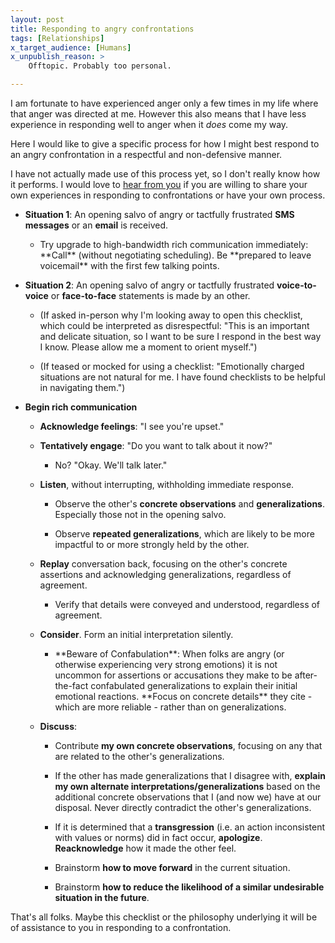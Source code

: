 ```yaml
---
layout: post
title: Responding to angry confrontations
tags: [Relationships]
x_target_audience: [Humans]
x_unpublish_reason: >
    Offtopic. Probably too personal.

---
```


I am fortunate to have experienced anger only a few times in my life where that anger was directed at me. However this also means that I have less experience in responding well to anger when it *does* come my way.

Here I would like to give a specific process for how I might best respond to an angry confrontation in a respectful and non-defensive manner.

I have not actually made use of this process yet, so I don't really know how it performs. I would love to [hear from you] if you are willing to share your own experiences in responding to confrontations or have your own process.

[hear from you]: /contact

* **Situation 1**: An opening salvo of angry or tactfully frustrated **SMS messages** or an **email** is received.

    * <p>Try upgrade to high-bandwidth rich communication immediately: **Call** (without negotiating scheduling). Be **prepared to leave voicemail** with the first few talking points.</p>

* **Situation 2**: An opening salvo of angry or tactfully frustrated **voice-to-voice** or **face-to-face** statements is made by an other.

    * (If asked in-person why I'm looking away to open this checklist, which could be interpreted as disrespectful: "This is an important and delicate situation, so I want to be sure I respond in the best way I know. Please allow me a moment to orient myself.")

    * (If teased or mocked for using a checklist: "Emotionally charged situations are not natural for me. I have found checklists to be helpful in navigating them.")

* **Begin rich communication**

    * **Acknowledge feelings**: "I see you're upset."

    * **Tentatively engage**: "Do you want to talk about it now?"

        * <p>No? "Okay. We'll talk later."</p>
    
    * **Listen**, without interrupting, withholding immediate response.

        * Observe the other's **concrete observations** and **generalizations**. Especially those not in the opening salvo.

        * Observe **repeated generalizations**, which are likely to be more impactful to or more strongly held by the other.
    
    * **Replay** conversation back, focusing on the other's concrete assertions and acknowledging generalizations, regardless of agreement.

        * <p>Verify that details were conveyed and understood, regardless of agreement.</p>

    * **Consider**. Form an initial interpretation silently.

        * <p>**Beware of Confabulation**: When folks are angry (or otherwise experiencing very strong emotions) it is not uncommon for assertions or accusations they make to be after-the-fact confabulated generalizations to explain their initial emotional reactions. **Focus on concrete details** they cite - which are more reliable - rather than on generalizations.</p>
    
    * **Discuss**:

        * Contribute **my own concrete observations**, focusing on any that are related to the other's generalizations.

        * If the other has made generalizations that I disagree with, **explain my own alternate interpretations/generalizations** based on the additional concrete observations that I (and now we) have at our disposal. Never directly contradict the other's generalizations.

        * If it is determined that a **transgression** (i.e. an action inconsistent with values or norms) did in fact occur, **apologize**. **Reacknowledge** how it made the other feel.

        * Brainstorm **how to move forward** in the current situation.

        * Brainstorm **how to reduce the likelihood of a similar undesirable situation in the future**.

That's all folks. Maybe this checklist or the philosophy underlying it will be of assistance to you in responding to a confrontation.